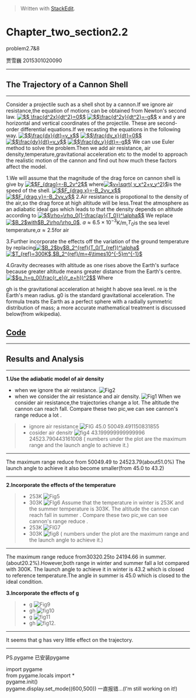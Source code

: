 ﻿


> Written with [StackEdit](https://stackedit.io/).
# Chapter_two_section2.2
problem2.7&8

贾雪巍 2015301020090

----------


## The Trajectory of a Cannon Shell
------------------------------------
Consider a projectile such as a shell shot by a cannon.If we ignore air resistance,the equation of motions can be obtained from Newton's second law.
<a href="http://www.codecogs.com/eqnedit.php?latex=$$&space;\frac{d^2x}{dt^2}=0$$" target="_blank"><img src="http://latex.codecogs.com/gif.latex?$$&space;\frac{d^2x}{dt^2}=0$$" title="$$ \frac{d^2x}{dt^2}=0$$" /></a>
<a href="http://www.codecogs.com/eqnedit.php?latex=$$\frac{d^2y}{dt^2}=-g$$" target="_blank"><img src="http://latex.codecogs.com/gif.latex?$$\frac{d^2y}{dt^2}=-g$$" title="$$\frac{d^2y}{dt^2}=-g$$" /></a>
x and y are horizontal and vertical coordinates of the projectile.
These are second-order differential equations.If we recasting the equations in the following way.
<a href="http://www.codecogs.com/eqnedit.php?latex=$$\frac{dx}{dt}=v_x$$" target="_blank"><img src="http://latex.codecogs.com/gif.latex?$$\frac{dx}{dt}=v_x$$" title="$$\frac{dx}{dt}=v_x$$" /></a>
<a href="http://www.codecogs.com/eqnedit.php?latex=$$\frac{dv_x}{dt}=0$$" target="_blank"><img src="http://latex.codecogs.com/gif.latex?$$\frac{dv_x}{dt}=0$$" title="$$\frac{dv_x}{dt}=0$$" /></a>
<a href="http://www.codecogs.com/eqnedit.php?latex=$$\frac{dy}{dt}=v_y$$" target="_blank"><img src="http://latex.codecogs.com/gif.latex?$$\frac{dy}{dt}=v_y$$" title="$$\frac{dy}{dt}=v_y$$" /></a>
<a href="http://www.codecogs.com/eqnedit.php?latex=$$\frac{dv_y}{dt}=-g$$" target="_blank"><img src="http://latex.codecogs.com/gif.latex?$$\frac{dv_y}{dt}=-g$$" title="$$\frac{dv_y}{dt}=-g$$" /></a>
We can use Euler method to solve the problem.Then we add air resistance, air density,temperature,gravitational acceleration etc to the model to approach the realistic motion of the cannon and find out how much these factors affect the model.

1.We will assume that the magnitude of the drag force on cannon shell is give by 
<a href="http://www.codecogs.com/eqnedit.php?latex=$$F_{drag}=-B_2v^2$$" target="_blank"><img src="http://latex.codecogs.com/gif.latex?$$F_{drag}=-B_2v^2$$" title="$$F_{drag}=-B_2v^2$$" /></a>
where<a href="http://www.codecogs.com/eqnedit.php?latex=$v=\sqrt{&space;v_x^2&plus;v_y^2}$" target="_blank"><img src="http://latex.codecogs.com/gif.latex?$v=\sqrt{&space;v_x^2&plus;v_y^2}$" title="$v=\sqrt{ v_x^2+v_y^2}$" /></a>is the speed of the shell.
<a href="http://www.codecogs.com/eqnedit.php?latex=$$F_{drag,x}=-B_2vv_x$$" target="_blank"><img src="http://latex.codecogs.com/gif.latex?$$F_{drag,x}=-B_2vv_x$$" title="$$F_{drag,x}=-B_2vv_x$$" /></a>
<a href="http://www.codecogs.com/eqnedit.php?latex=$$F_{drag,y}=-B_2vv_y$$" target="_blank"><img src="http://latex.codecogs.com/gif.latex?$$F_{drag,y}=-B_2vv_y$$" title="$$F_{drag,y}=-B_2vv_y$$" /></a>
2.Air resistance is propotional to the density of the air,so the drag force at high altitude will be less.Treat the atmosphere as an adiabatic ideal gas which leads to that the density depends on altitude according to
<a href="http://www.codecogs.com/eqnedit.php?latex=$$\rho=\rho_0(1-\frac{ay}{T_0})^\alpha$$" target="_blank"><img src="http://latex.codecogs.com/gif.latex?$$\rho=\rho_0(1-\frac{ay}{T_0})^\alpha$$" title="$$\rho=\rho_0(1-\frac{ay}{T_0})^\alpha$$" /></a>
We replace <a href="http://www.codecogs.com/eqnedit.php?latex=$B_2$with$B_2\rho/\rho_0$" target="_blank"><img src="http://latex.codecogs.com/gif.latex?$B_2$with$B_2\rho/\rho_0$" title="$B_2$with$B_2\rho/\rho_0$" /></a>.
$a\approx6.5\times{10^-}^3$K/m,$T_0$is the sea level temperature,$\alpha\approx2.5$for air

3.Further incorporate the effects off the variation of the ground temperature by replacing<a href="http://www.codecogs.com/eqnedit.php?latex=$B_2$by$B_2^{ref}(T_0/T_{ref})^\alpha$" target="_blank"><img src="http://latex.codecogs.com/gif.latex?$B_2$by$B_2^{ref}(T_0/T_{ref})^\alpha$" title="$B_2$by$B_2^{ref}(T_0/T_{ref})^\alpha$" /></a>
<a href="http://www.codecogs.com/eqnedit.php?latex=$T_{ref}=300K$,$B_2^{ref}/m=4\times10^{-5}m^{-1}$" target="_blank"><img src="http://latex.codecogs.com/gif.latex?$T_{ref}=300K$,$B_2^{ref}/m=4\times10^{-5}m^{-1}$" title="$T_{ref}=300K$,$B_2^{ref}/m=4\times10^{-5}m^{-1}$" /></a>

4.Gravity decreases with altitude as one rises above the Earth's surface because greater altitude means greater distance from the Earth's centre.
<a href="http://www.codecogs.com/eqnedit.php?latex=$$g_h=g_0(\frac{r_e}{r_e&plus;h})^2$$" target="_blank"><img src="http://latex.codecogs.com/gif.latex?$$g_h=g_0(\frac{r_e}{r_e&plus;h})^2$$" title="$$g_h=g_0(\frac{r_e}{r_e+h})^2$$" /></a>
Where

gh is the gravitational acceleration at height h above sea level.
re is the Earth's mean radius.
g0 is the standard gravitational acceleration.
The formula treats the Earth as a perfect sphere with a radially symmetric distribution of mass; a more accurate mathematical treatment is discussed below(from wikipedia).
## [Code](https://github.com/jxw666/computationalphysics_N2015301020090/blob/master/ch2.py)
--------------------
## Results and Analysis
----------

**1.Use the adiabatic model of air density**
 - when we ignore the air resistance. 
![Fig2](https://github.com/jxw666/computationalphysics_N2015301020090/blob/master/2-2.png)
 - when we consider the air resistance and air density.
 ![Fig1](https://github.com/jxw666/computationalphysics_N2015301020090/blob/master/2-1.png)
When we consider  air resistance,the trajectories change a lot.
The altitude the cannon can reach fall. 
Compare these two pic,we can see cannon's range reduce a lot .
> - ignore air resistance
![FIG](https://github.com/jxw666/computationalphysics_N2015301020090/blob/master/2-1range.png)
 45.0 50049.491150831855
> - cosider air densitr
![fig4](https://github.com/jxw666/computationalphysics_N2015301020090/blob/master/2-2range.png)
43.199999999999996 24523.790443161008
( numbers under the plot are the maximum range and the launch angle to achieve it.)
---------------------

The maximum range reduce from 50049.49 to 24523.79(about51.0%)
The launch angle to achieve it also become smaller(from 45.0 to 43.2)


----------


**2.Incorporate the effects of the temperature**
> - 253K
 ![Fig5](https://github.com/jxw666/computationalphysics_N2015301020090/blob/master/253.png)
> - 303K
![FIg6](https://github.com/jxw666/computationalphysics_N2015301020090/blob/master/303.png)
Assume that the temperature in winter is 253K and the summer temperature is 303K.
The altitude the cannon can reach fall in summer .
Compare these two pic,we can see cannon's range reduce .
> - 253K
 ![FIG7](https://github.com/jxw666/computationalphysics_N2015301020090/blob/master/253range.png)
 > - 303K
 ![fig8](https://github.com/jxw666/computationalphysics_N2015301020090/blob/master/303range.png)
( numbers under the plot are the maximum range and the launch angle to achieve it.)
-----------------------

The maximum range reduce from30320.25to 24194.66 in summer.(about20.2%).However,both range in winter and summer fall a lot compared with 300K.
The launch angle to achieve it in winter is 43.2 which is closed to reference temperature.The angle in summer is 45.0 which is closed to the ideal condition.


**3.Incorporate the effects of g**
> - g
![Fig9](https://github.com/jxw666/computationalphysics_N2015301020090/blob/master/g.png)
> - gh
![fig10](https://github.com/jxw666/computationalphysics_N2015301020090/blob/master/gh.png)
> - g
![fig11](https://github.com/jxw666/computationalphysics_N2015301020090/blob/master/g%20range.png)
> - gh
![fig12](https://github.com/jxw666/computationalphysics_N2015301020090/blob/master/gh%20range.png).
---------------------------------

It seems that g has very little effect on the trajectory.

--------
PS.pygame
已安装pygame

import pygame   
from pygame.locals import *  
pygame.init()  
pygame.display.set_mode((600,500)) 一直报错...(I'm still working on it!)


